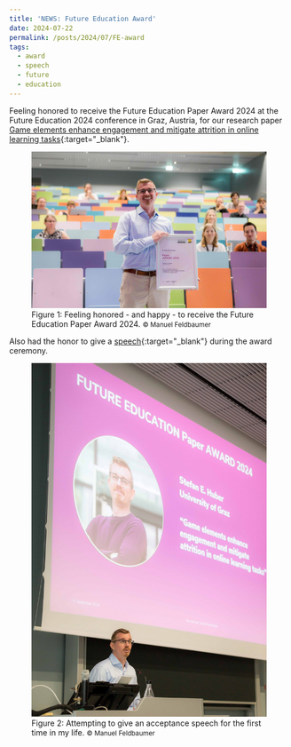 ```yaml
---
title: 'NEWS: Future Education Award'
date: 2024-07-22
permalink: /posts/2024/07/FE-award
tags:
  - award
  - speech
  - future
  - education
---
```


Feeling honored to receive the Future Education Paper Award 2024 at the Future Education 2024 conference in Graz, Austria, for our research paper [Game elements enhance engagement and mitigate attrition in online learning tasks](https://www.sciencedirect.com/science/article/pii/S0747563223002996){:target="_blank"}.

<figure>
  <img src="/images/FE2024_award.jpg"/>
  <figcaption><footer>Figure 1: Feeling honored - and happy - to receive the Future Education Paper Award 2024. <small> &copy; Manuel Feldbaumer</small></footer></figcaption>
</figure>

Also had the honor to give a [speech](http://stefaneha.github.io/files/2024-12-23_speech.pdf){:target="_blank"} during the award ceremony.

<figure>
  <img src="/images/FE2024_award_speech.jpg"/>
  <figcaption><footer>Figure 2: Attempting to give an acceptance speech for the first time in my life. <small> &copy; Manuel Feldbaumer</small></footer></figcaption>
</figure>
